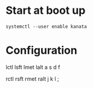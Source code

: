 # Start at boot up

```shell
systemctl --user enable kanata
```

# Configuration
lctl   lsft     lmet    lalt 
a       s       d       f

rctl   rsft     rmet    ralt 
j       k       l       ;
